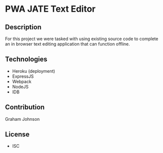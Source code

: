 # PWA JATE Text Editor

## Description
For this project we were tasked with using existing source code to complete an in browser text 
editing application that can function offline.

## Technologies
* Heroku (deployment)
* ExpressJS
* Webpack
* NodeJS
* IDB

## Contribution
Graham Johnson

## License
* ISC

